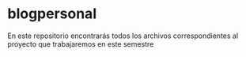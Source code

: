 # blogpersonal
En este repositorio encontrarás todos los archivos correspondientes al proyecto que trabajaremos en este semestre
